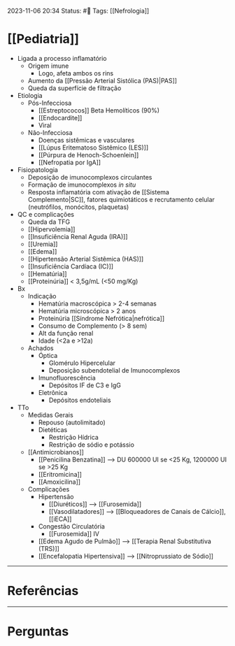 2023-11-06 20:34
Status: #🌱 
Tags: [[Nefrologia]]
<br/>
# [[Pediatria]]
- Ligada a processo inflamatório
	- Origem imune
		- Logo, afeta ambos os rins
	- Aumento da [[Pressão Arterial Sistólica (PAS)|PAS]]
	- Queda da superfície de filtração
- Etiologia
	- Pós-Infecciosa
		- [[Estreptococos]] Beta Hemolíticos (90%)
		- [[Endocardite]]
		- Viral
	- Não-Infecciosa
		- Doenças sistêmicas e vasculares
		- [[Lúpus Eritematoso Sistêmico (LES)]]
		- [[Púrpura de Henoch-Schoenlein]]
		- [[Nefropatia por IgA]]
- Fisiopatologia
	- Deposição de imunocomplexos circulantes
	- Formação de imunocomplexos _in situ_
	- Resposta inflamatória com ativação de [[Sistema Complemento|SC]], fatores quimiotáticos e recrutamento celular (neutrófilos, monócitos, plaquetas)
- QC e complicações
	- Queda da TFG
	- [[Hipervolemia]]
	- [[Insuficiência Renal Aguda (IRA)]]
	- [[Uremia]]
	- [[Edema]]
	- [[Hipertensão Arterial Sistêmica (HAS)]]
	- [[Insuficiência Cardíaca (IC)]]
	- [[Hematúria]]
	- [[Proteinúria]] < 3,5g/mL (<50 mg/Kg)
- Bx
	- Indicação
		- Hematúria macroscópica > 2-4 semanas
		- Hematúria microscópica > 2 anos
		- Proteinúria [[Síndrome Nefrótica|nefrótica]]
		- Consumo de Complemento (> 8 sem)
		- Alt da função renal
		- Idade (<2a e >12a)
	- Achados
		- Óptica
			- Glomérulo Hipercelular
			- Deposição subendotelial de Imunocomplexos
		- Imunofluorescência
			- Depósitos IF de C3 e IgG
		- Eletrônica
			- Depósitos endoteliais
- TTo
	- Medidas Gerais
		- Repouso (autolimitado)
		- Dietéticas
			- Restrição Hídrica
			- Restrição de sódio e potássio
	- [[Antimicrobianos]]
		- [[Penicilina Benzatina]] --> DU 600000 UI se <25 Kg, 1200000 UI se >25 Kg
		- [[Eritromicina]]
		- [[Amoxicilina]]
	- Complicações
		- Hipertensão
			- [[Diuréticos]] --> [[Furosemida]]
			- [[Vasodilatadores]] --> [[Bloqueadores de Canais de Cálcio]], [[iECA]]
		- Congestão Circulatória
			- [[Furosemida]] IV
		- [[Edema Agudo de Pulmão]] --> [[Terapia Renal Substitutiva (TRS)]]
		- [[Encefalopatia Hipertensiva]] --> [[Nitroprussiato de Sódio]]

____
# Referências
---
# Perguntas

